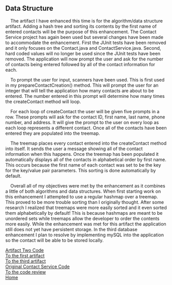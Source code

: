 ## Data Structure

&nbsp;&nbsp;&nbsp;&nbsp;The artifact I have enhanced this time is for the algorithm/data structure artifact. Adding a hash tree and sorting its contents by the first name of entered contacts will be the purpose of this enhancement. The Contact Service project has again been used but several changes have been made to accommodate the enhancement. First the JUnit tests have been removed and it only focuses on the Contact.java and ContactService.java. Second, hard coded values will no longer be used since the JUnit tests have been removed. The application will now prompt the user and ask for the number of contacts being entered followed by all of the contact information for each.

&nbsp;&nbsp;&nbsp;&nbsp;To prompt the user for input, scanners have been used. This is first used in my prepareContactCreation() method. This will prompt the user for an integer that will tell the application how many contacts are about to be entered. The number entered in this prompt will determine how many times the createContact method will loop.

&nbsp;&nbsp;&nbsp;&nbsp;For each loop of createContact the user will be given five prompts in a row. These prompts will ask for the contact ID, first name, last name, phone number, and address. It will give the prompt to the user on every loop as each loop represents a different contact. Once all of the contacts have been entered they are populated into the treemap.

&nbsp;&nbsp;&nbsp;&nbsp;The treemap places every contact entered into the createContact method into itself. It sends the user a message showing all of the contact information when this happens. Once the treemap has been populated it automatically displays all of the contacts in alphabetical order by first name. This occurs because the first name of each contact was set to be the key for the key/value pair parameters. This sorting is done automatically by default.

&nbsp;&nbsp;&nbsp;&nbsp;Overall all of my objectives were met by the enhancement as it combines a little of both algorithms and data structures. When first starting work on this enhancement I attempted to use a regular hashmap over a treemap. This proved to be more trouble sorting than I originally thought. After some research I realized that treemaps were more easily sorted and it even sorted them alphabetically by default! This is because hashmaps are meant to be unordered sets while treemaps allow the developer to order the contents more easily. While the enhancement was met for this artifact the application still does not yet have persistent storage. In the third database enhancement I plan to resolve by implementing mySQL into the application so the contact will be able to be stored locally.
 
  
[Artifact Two Code](https://github.com/kennethpeterson1/kennethpeterson1.github.io/tree/main/ScannerProject/ScannerProject)  
[To the first artifact](SOFTWAREENGINEERINGARTIFACT.md)    
[To the third artifact](DATABASEARTIFACT.md)  
[Original Contact Service Code](https://github.com/kennethpeterson1/kennethpeterson1.github.io/tree/main/ContactService%5BOriginal%5D)  
[To the code review](CODEREVIEW.md)  
[Home](README.md)

